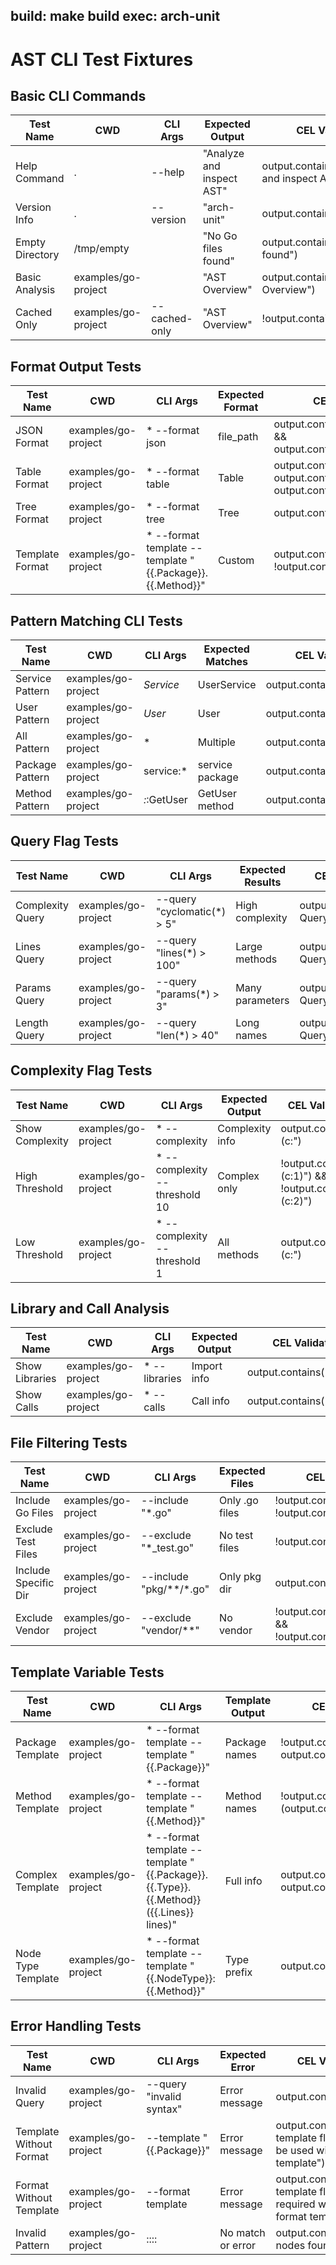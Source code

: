 build: make build
exec: arch-unit
---
# AST CLI Test Fixtures

## Basic CLI Commands

| Test Name | CWD | CLI Args | Expected Output | CEL Validation |
|-----------|-----|----------|-----------------|----------------|
| Help Command | . | --help | "Analyze and inspect AST" | output.contains("Analyze and inspect AST") |
| Version Info | . | --version | "arch-unit" | output.contains("arch-unit") |
| Empty Directory | /tmp/empty | | "No Go files found" | output.contains("No Go files found") |
| Basic Analysis | examples/go-project | | "AST Overview" | output.contains("AST Overview") || output.contains("Analyzing") |
| Cached Only | examples/go-project | --cached-only | "AST Overview" | !output.contains("Analyzing") |

## Format Output Tests

| Test Name | CWD | CLI Args | Expected Format | CEL Validation |
|-----------|-----|----------|-----------------|----------------|
| JSON Format | examples/go-project | * --format json | file_path | output.contains("\"file_path\"") && output.contains("\"node_type\"") |
| Table Format | examples/go-project | * --format table | Table | output.contains("File") && output.contains("Package") && output.contains("Method") |
| Tree Format | examples/go-project | * --format tree | Tree | output.contains("📁") || output.contains("└─") |
| Template Format | examples/go-project | * --format template --template "{{.Package}}.{{.Method}}" | Custom | output.contains(".") && !output.contains("{{") |

## Pattern Matching CLI Tests

| Test Name | CWD | CLI Args | Expected Matches | CEL Validation |
|-----------|-----|----------|------------------|----------------|
| Service Pattern | examples/go-project | *Service* | UserService | output.contains("Service") |
| User Pattern | examples/go-project | *User* | User | output.contains("User") |
| All Pattern | examples/go-project | * | Multiple | output.contains("method") || output.contains("type") |
| Package Pattern | examples/go-project | service:* | service package | output.contains("service") |
| Method Pattern | examples/go-project | *:*:GetUser | GetUser method | output.contains("GetUser") |

## Query Flag Tests

| Test Name | CWD | CLI Args | Expected Results | CEL Validation |
|-----------|-----|----------|------------------|----------------|
| Complexity Query | examples/go-project | --query "cyclomatic(*) > 5" | High complexity | output.contains("AQL Query:") |
| Lines Query | examples/go-project | --query "lines(*) > 100" | Large methods | output.contains("AQL Query:") |
| Params Query | examples/go-project | --query "params(*) > 3" | Many parameters | output.contains("AQL Query:") |
| Length Query | examples/go-project | --query "len(*) > 40" | Long names | output.contains("AQL Query:") |

## Complexity Flag Tests

| Test Name | CWD | CLI Args | Expected Output | CEL Validation |
|-----------|-----|----------|-----------------|----------------|
| Show Complexity | examples/go-project | * --complexity | Complexity info | output.contains("(c:") || output.contains("complexity") |
| High Threshold | examples/go-project | * --complexity --threshold 10 | Complex only | !output.contains("(c:1)") && !output.contains("(c:2)") |
| Low Threshold | examples/go-project | * --complexity --threshold 1 | All methods | output.contains("(c:") || output.contains("complexity") |

## Library and Call Analysis

| Test Name | CWD | CLI Args | Expected Output | CEL Validation |
|-----------|-----|----------|-----------------|----------------|
| Show Libraries | examples/go-project | * --libraries | Import info | output.contains("import") || output.contains("library") || output.contains("External") |
| Show Calls | examples/go-project | * --calls | Call info | output.contains("call") || output.contains("->") || output.contains("Calls") |

## File Filtering Tests

| Test Name | CWD | CLI Args | Expected Files | CEL Validation |
|-----------|-----|----------|----------------|----------------|
| Include Go Files | examples/go-project | --include "*.go" | Only .go files | !output.contains(".py") && !output.contains(".java") |
| Exclude Test Files | examples/go-project | --exclude "*_test.go" | No test files | !output.contains("_test.go") |
| Include Specific Dir | examples/go-project | --include "pkg/**/*.go" | Only pkg dir | output.contains("pkg/") || output.contains("pkg\\\\") |
| Exclude Vendor | examples/go-project | --exclude "vendor/**" | No vendor | !output.contains("vendor/") && !output.contains("vendor\\\\") |

## Template Variable Tests

| Test Name | CWD | CLI Args | Template Output | CEL Validation |
|-----------|-----|----------|-----------------|----------------|
| Package Template | examples/go-project | * --format template --template "{{.Package}}" | Package names | !output.contains("{{") && output.contains("service") |
| Method Template | examples/go-project | * --format template --template "{{.Method}}" | Method names | !output.contains("{{") && (output.contains("GetUser") || output.contains("main")) |
| Complex Template | examples/go-project | * --format template --template "{{.Package}}.{{.Type}}.{{.Method}} ({{.Lines}} lines)" | Full info | output.contains("lines)") && output.contains(".") |
| Node Type Template | examples/go-project | * --format template --template "{{.NodeType}}: {{.Method}}" | Type prefix | output.contains("method:") || output.contains("type:") |

## Error Handling Tests

| Test Name | CWD | CLI Args | Expected Error | CEL Validation |
|-----------|-----|----------|----------------|----------------|
| Invalid Query | examples/go-project | --query "invalid syntax" | Error message | output.contains("error") || output.contains("invalid") |
| Template Without Format | examples/go-project | --template "{{.Package}}" | Error message | output.contains("--template flag can only be used with --format template") |
| Format Without Template | examples/go-project | --format template | Error message | output.contains("--template flag is required when using --format template") |
| Invalid Pattern | examples/go-project | :::: | No match or error | output.contains("No nodes found") || output.contains("error") |
